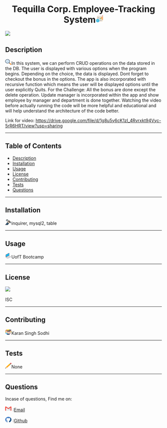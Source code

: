 <h1 align='center'>Tequilla Corp. Employee-Tracking System<span><img src="icons/project.png" height="25" width="25"/></span></h1>
    <img src="https://img.shields.io/badge/License-ISC-blue.svg"/>
    <h2 id="description">Description</h2>
    <p><img src="icons/search.png" height="18" width="20"/>In this system, we can perform CRUD operations on the data stored in the DB. The user is displayed with various options when the program begins. Depending on the choice, the data is displayed. Dont forget to checkout the bonus in the options. The app is also incorporated with recursive function which means the user will be displayed options until the user explicitly Quits.
    For the Challenge: All the bonus are done except the delete operation. Update manager is incorporated within the app and show employee by manager and department is done together. Watching the video before actually running the code will be more helpful and educational and will help understand the architecture of the code better.
</p>
    <p>Link for video: <a href="https://drive.google.com/file/d/1g8u5y6cK1zI_4Rvrxkt94Vyc-5rR6HRT/view?usp=sharing" target="_blank">https://drive.google.com/file/d/1g8u5y6cK1zI_4Rvrxkt94Vyc-5rR6HRT/view?usp=sharing</a></p>
    <hr>
    <h2>Table of Contents</h2>
    <ul>
        <li><a href="#description">Description</a></li>
        <li><a href="#install">Installation</a></li>
        <li><a href="#usage">Usage</a></li>
        <li><a href="#license">License</a></li>
        <li><a href="#contri">Contributing</a></li>
        <li><a href="#test">Tests</a></li>
        <li><a href="#question">Questions</a></li>
    </ul>
    <hr>
    <h2 id="install">Installation</h2>
    <p><img src="icons/wheel.png" height="18" width="20"/>inquirer, mysql2, table</p>
    <hr>
    <h2 id="usage">Usage</h2>
    <p><img src="icons/laptop.png" height="18" width="20"/>UofT Bootcamp</p>
    <hr>
    <h2 id="license">License</h2>
    <img src="https://img.shields.io/badge/License-ISC-blue.svg"/>
    <p>ISC</p>
    <hr>
    <h2 id="contri">Contributing</h2>
    <p><img src="icons/people.png" height="18" width="20"/>Karan Singh Sodhi</p>
    <hr>
    <h2 id="test">Tests</h2>
    <p><img src="icons/pencil.png" height="18" width="20"/>None</p>
    <hr>
    <h2 id="question">Questions</h2>
    <p>Incase of questions, Find me on: </p>
    <p><img src="icons/gmail.png" height="18" width="20"/> :<a href='mailto: karanpreetsodhi1997@gmail.com'>Email</a></p>
    <p><img src="icons/github.png" height="18" width="20"/> :<a href='https://github.com/kkkaran'>Github</a></p>
